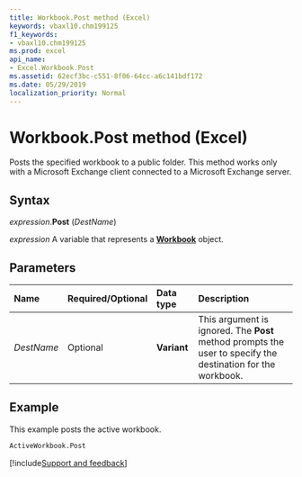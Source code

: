 ```yaml
---
title: Workbook.Post method (Excel)
keywords: vbaxl10.chm199125
f1_keywords:
- vbaxl10.chm199125
ms.prod: excel
api_name:
- Excel.Workbook.Post
ms.assetid: 62ecf3bc-c551-8f06-64cc-a6c141bdf172
ms.date: 05/29/2019
localization_priority: Normal
---
```



# Workbook.Post method (Excel)

Posts the specified workbook to a public folder. This method works only with a Microsoft Exchange client connected to a Microsoft Exchange server.


## Syntax

_expression_.**Post** (_DestName_)

_expression_ A variable that represents a **[Workbook](Excel.Workbook.md)** object.


## Parameters

|Name|Required/Optional|Data type|Description|
|:-----|:-----|:-----|:-----|
| _DestName_|Optional| **Variant**|This argument is ignored. The **Post** method prompts the user to specify the destination for the workbook.|

## Example

This example posts the active workbook.

```vb
ActiveWorkbook.Post
```




[!include[Support and feedback](~/includes/feedback-boilerplate.md)]